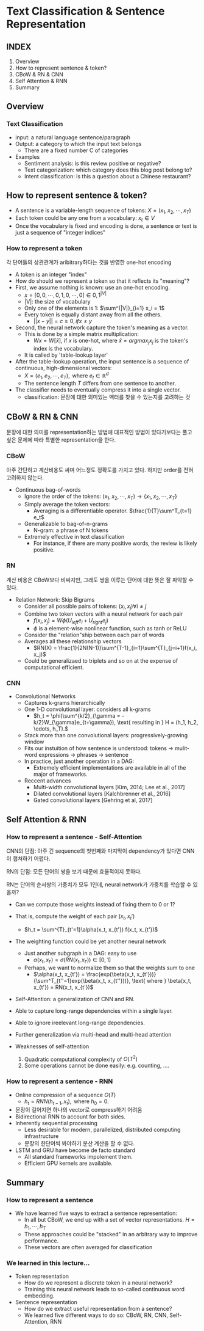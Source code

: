 # Text Classification & Sentence Representation

## INDEX

1. Overview
2. How to represent sentence & token?
3. CBoW & RN & CNN
4. Self Attention & RNN
5. Summary

## Overview

### Text Classification

- input: a natural language sentence/paragraph
- Output: a category to which the input text belongs
  - There are a fixed number C of categories
- Examples
  - Sentiment analysis: is this review positive or negative?
  - Text categorization: which category does this blog post belong to?
  - Intent classification: is this a question about a Chinese restaurant?

## How to represent sentence & token?

- A sentence is a variable-length sequence of tokens: $X = (x_1, x_2, \cdots, x_T)$
- Each token could be any one from a vocabulary: $x_t \in V$
- Once the vocabulary is fixed and encoding is done, a sentence or text is just a sequence of "integer indices"

### How to represent a token

각 단어들의 상관관계가 aribitrary하다는 것을 반영한 one-hot encoding

- A token is an integer "index"
- How do should we represent a token so that it reflects its "meaning"?
- First, we assume nothing is known: use an one-hot encoding.
  - $x = [0, 0, \cdots, 0, 1, 0, \cdots, 0] \in {0, 1}^{|V|}$
  - |V|: the size of vocabulary
  - Only one of the elements is 1: $\sum^{|V|}_{i=1} x_i = 1$
  - Every token is equally distant away from all the others.
    - $||x - y|| = c \geq 0, if x \neq y$
- Second, the neural network capture the token's meaning as a vector.
  - This is done by a simple matrix multiplication:
    - $Wx = W[\hat{x}]$, if $x$ is one-hot, where $\hat{x} = argmax_j x_j$ is the token's index is the vocabulary. 
  - It is called by 'table-lookup layer'
- After the table-lookup operation, the input sentence is a sequence of continuous, high-dimensional vectors:
  - $X = (e_1, e_2, \cdots, e_T), \text{ where } e_t \in \mathbb{R}^d$
  - The sentence length $T$ differs from one sentence to another.
- The classifier needs to eventually compress it into a single vector.
  - classification: 문장에 대한 의미있는 벡터를 찾을 수 있는지를 고려하는 것

## CBoW & RN & CNN

문장에 대한 의미를 representation하는 방법에 대표적인 방법이 있다기보다는 풀고 싶은 문제에 따라 특별한 representation을 한다.

### CBoW

아주 간단하고 계산비용도 싸며 어느정도 정확도를 가지고 있다. 하지만 order를 전혀 고려하지 않는다.

- Continuous bag-of-words
  - Ignore the order of the tokens: $(x_1, x_2, \cdots, x_T) \rightarrow \{x_1, x_2, \cdots, x_T\}$
  - Simply average the token vectors:
    - Averaging is a differentiable operator. $\frac{1}{T}\sum^T_{t=1} e_t$
  - Generalizable to bag-of-n-grams
    - N-gram: a phrase of N tokens
  - Extremely effective in text classification
    - For instance, if there are many positive words, the review is likely positive.

### RN

계산 비용은 CBoW보다 비싸지만, 그래도 쌍을 이루는 단어에 대한 뜻은 잘 파악할 수 있다.

- Relation Network: Skip Bigrams
  - Consider all possible pairs of tokens: $(x_i, x_j) \forall i \neq j$
  - Combine two token vectors with a neural network for each pair
    - $f(x_i, x_j) = W \phi(U_{left}e_i + U_{right}e_j)$
    - $\phi$ is a element-wise nonlinear function, such as tanh or ReLU
  - Consider the "relation"ship between each pair of words
  - Averages all these relationship vectors
    - $RN(X) = \frac{1}{2N(N-1)}\sum^{T-1}_{i=1}\sum^{T}_{j=i+1}f(x_i, x_j)$
  - Could be generalizaed to triplets and so on at the expense of computational efficient.

### CNN

- Convolutional Networks
  - Captures k-grams hierarchically
  - One 1-D convolutional layer: considers all k-grams
    - $h_t = \phi(\sum^{k/2}_{\gamma = -k/2}W_{\gamma}e_{t+\gamma}), \text{ resulting in } H = (h_1, h_2, \cdots, h_T).$
  - Stack more than one convolutional layers: progressively-growing window
  - Fits our instuition of how sentence is understood: tokens -> mulit-word expressions -> phrases -> sentence
  - In practice, just another operation in a DAG:
    - Extremely efficient implementations are available in all of the major of frameworks.
  - Reccent advances
    - Multi-width convolutional layers [Kim, 2014; Lee et al., 2017]
    - Dilated convolutional layers [Kalchbrenner et al., 2016]
    - Gated convolutional layers [Gehring et al, 2017]

## Self Attention & RNN

### How to represent a sentence - Self-Attention

CNN의 단점: 아주 긴 sequence의 첫번째와 마지막이 dependency가 있다면 CNN이 캡쳐하기 어렵다.

RN의 단점: 모든 단어의 쌍을 보기 때문에 효율적이지 못하다.

RN는 단어의 순서쌍의 가중치가 모두 1인데, neural network가 가중치를 학습할 수 있을까?

- Can we compute those weights instead of fixing them to 0 or 1?
- That is, compute the weight of each pair $(x_t, {x_t'})$
  - $h_t = \sum^{T}_{t'=1}\alpha(x_t, x_{t'}) f(x_t, x_{t'})$
- The weighting function could be yet another neural network
  - Just another subgraph in a DAG: easy to use
    - $\alpha(x_t, x_{t'}) = \sigma(RN(x_t, x_{t'})) \in [0, 1]$
  - Perhaps, we want to normalize them so that the weights sum to one
    - $\alpha(x_t, x_{t'}) = \frac{exp(\beta(x_t, x_{t'}))}{\sum^T_{t''=1}exp(\beta(x_t, x_{t''}))}, \text{ where } \beta(x_t, x_{t'}) = RN(x_t, x_{t'})$
- Self-Attention: a generalization of CNN and RN.
- Able to capture long-range dependencies within a single layer.
- Able to ignore ireelevant long-range dependencies.
- Further generalization via multi-head and multi-head attention

- Weaknesses of self-attention
  1. Quadratic computational complexity of $O(T^2)$
  2. Some operations cannot be done easily: e.g. counting, ....

### How to represent a sentence - RNN

- Online compression of a sequence $O(T)$
  - $h_t = RNN(h_{t-1}, x_t), \text{ where } h_0 = 0.$
- 문장이 길어지면 하나의 vector로 compress하기 어려움
- Bidirectional RNN to account for both sides.
- Inherently sequential processing
  - Less desirable for modern, parallelized, distributed computing infrastructure
  - 문장의 한단어씩 봐야하기 분산 계산을 할 수 없다.
- LSTM and GRU have become de facto standard
  - All standard frameworks impolement them.
  - Efficient GPU kernels are available.

## Summary

### How to represent a sentence

- We have learned five ways to extract a sentence representation:
  - In all but CBoW, we end up with a set of vector representations. $H= {h_1, \cdots, h_T}$
  - These approaches could be "stacked" in an arbitrary way to improve performance.
  - These vectors are often averaged for classification

### We learned in this lecture...

- Token representation
  - How do we represent a discrete token in a neural network?
  - Training this neural network leads to so-called continuous word embedding.
- Sentence representation
  - How do we extract useful representation from a sentence?
  - We learned five different ways to do so: CBoW, RN, CNN, Self-Attention, RNN